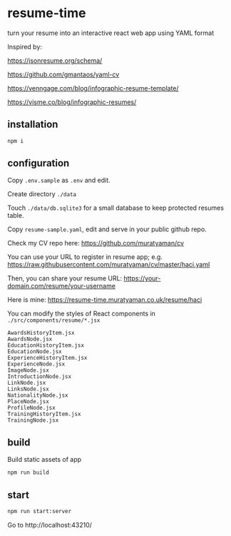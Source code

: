 # resume-time
turn your resume into an interactive react web app using YAML format

Inspired by:

https://jsonresume.org/schema/

https://github.com/gmantaos/yaml-cv

https://venngage.com/blog/infographic-resume-template/

https://visme.co/blog/infographic-resumes/

## installation

```sh
npm i
```

## configuration

Copy `.env.sample` as `.env` and edit.

Create directory `./data`

Touch `./data/db.sqlite3` for a small database to keep protected resumes table.

Copy `resume-sample.yaml`, edit and serve in your public github repo.

Check my CV repo here: https://github.com/muratyaman/cv

You can use your URL to register in resume app;
e.g. https://raw.githubusercontent.com/muratyaman/cv/master/haci.yaml

Then, you can share your resume URL: https://your-domain.com/resume/your-username

Here is mine: https://resume-time.muratyaman.co.uk/resume/haci

You can modify the styles of React components in `./src/components/resume/*.jsx`

```
AwardsHistoryItem.jsx
AwardsNode.jsx
EducationHistoryItem.jsx
EducationNode.jsx
ExperienceHistoryItem.jsx
ExperienceNode.jsx
ImageNode.jsx
IntroductionNode.jsx
LinkNode.jsx
LinksNode.jsx
NationalityNode.jsx
PlaceNode.jsx
ProfileNode.jsx
TrainingHistoryItem.jsx
TrainingNode.jsx
```

## build

Build static assets of app

```sh
npm run build
```

## start

```sh
npm run start:server
```

Go to http://localhost:43210/
